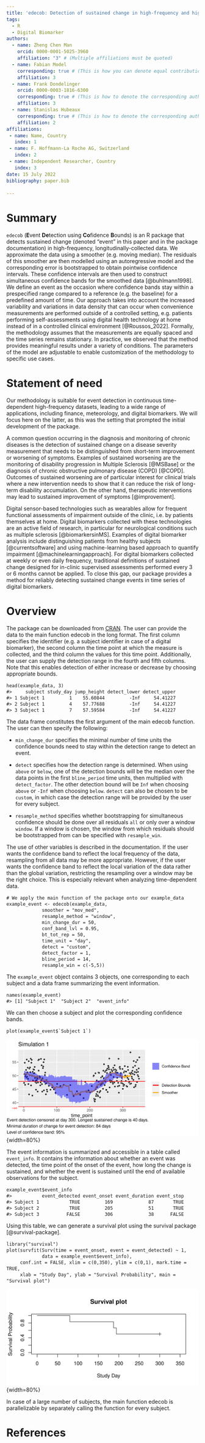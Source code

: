```yaml
---
title: 'edecob: Detection of sustained change in high-frequency and high-variance time series'
tags:
  - R
  - Digital Biomarker
authors:
  - name: Zheng Chen Man
    orcid: 0000-0001-5025-3960
    affiliation: "3" # (Multiple affiliations must be quoted)
  - name: Fabian Model
    corresponding: true # (This is how you can denote equal contributions between multiple authors)
    affiliation: 3
  - name: Frank Dondelinger
	orcid: 0000-0003-1816-6300
    corresponding: true # (This is how to denote the corresponding author)
    affiliation: 3
  - name: Stanislas Hubeaux
    corresponding: true # (This is how to denote the corresponding author)
    affiliation: 2
affiliations:
 - name: Name, Country
   index: 1
 - name: F. Hoffmann-La Roche AG, Switzerland
   index: 2
 - name: Independent Researcher, Country
   index: 3
date: 15 July 2022
bibliography: paper.bib

---
```


# Summary

`edecob` (**E**vent **De**tection using **Co**fidence **B**ounds) is an R package that detects sustained change (denoted “event” in this paper and in the package documentation) in high-frequency, longitudinally-collected data. We approximate the data using a smoother (e.g. moving median). The residuals of this smoother are then modelled using an autoregressive model and the corresponding error is bootstrapped to obtain pointwise confidence intervals. These confidence intervals are then used to construct simultaneous confidence bands for the smoothed data [@buhlmann1998]. We define an event as the occasion where confidence bands stay within a prespecified range compared to a reference (e.g. the baseline) for a predefined amount of time. Our approach takes into account the increased variability and variations in data density that can occur when convenience measurements are performed outside of a controlled setting, e.g. patients performing self-assessments using digital health technology at home instead of in a controlled clinical environment [@Roussos_2022]. Formally, the methodology assumes that the measurements are equally spaced and the time series remains stationary. In practice, we observed that the method provides meaningful results under a variety of conditions. The parameters of the model are adjustable to enable customization of the methodology to specific use cases. 


# Statement of need

Our methodology is suitable for event detection in continuous time-dependent high-frequency datasets, leading to a wide range of applications, including finance, meteorology, and digital biomarkers. We will focus here on the latter, as this was the setting that prompted the initial development of the package.

A common question occurring in the diagnosis and monitoring of chronic diseases is the detection of sustained change on a disease severity measurement that needs to be distinguished from short-term improvement or worsening of symptoms. Examples of sustained worsening are the monitoring of disability progression in Multiple Sclerosis [@MSBase] or the diagnosis of chronic obstructive pulmonary disease (COPD) [@COPD]. Outcomes of sustained worsening are of particular interest for clinical trials where a new intervention needs to show that it can reduce the risk of long-term disability accumulation. On the other hand, therapeutic interventions may lead to sustained improvement of symptoms [@improvement].

Digital sensor-based technologies such as wearables allow for frequent functional assessments of impairment outside of the clinic, i.e. by patients themselves at home. Digital biomarkers collected with these technologies are an active field of research, in particular for neurological conditions such as multiple sclerosis [@biomarkersinMS]. Examples of digital biomarker analysis include distinguishing patients from healthy subjects [@currentsoftware] and using machine-learning based approach to quantify impairment [@machinelearningapproach]. For digital biomarkers collected at weekly or even daily frequency, traditional definitions of sustained change designed for in-clinic supervised assessments performed every 3 or 6 months cannot be applied. To close this gap, our package provides a method for reliably detecting sustained change events in time series of digital biomarkers. 



# Overview

The package can be downloaded from [CRAN](https://CRAN.R-project.org/package=edecob). The user can provide the data to the main function edecob in the long format. The first column specifies the identifier (e.g. a subject identifier in case of a digital biomarker), the second column the time point at which the measure is collected, and the third column the values for this time point. Additionally, the user can supply the detection range in the fourth and fifth columns. Note that this enables detection of either increase or decrease by choosing appropriate bounds.

```
head(example_data, 3)
#>     subject study_day jump_height detect_lower detect_upper
#> 1 Subject 1         1    55.60844         -Inf     54.41227
#> 2 Subject 1         4    57.77688         -Inf     54.41227
#> 3 Subject 1         7    57.59584         -Inf     54.41227
```

The data frame constitutes the first argument of the main edecob function. The user can then specify the following:

* `min_change_dur` specifies the minimal number of time units the confidence bounds need to stay within the detection range to detect an event.

* `detect` specifies how the detection range is determined. When using `above` or `below`, one of the detection bounds will be the median over the data points in the first `bline_period` time units, then multiplied with `detect_factor`. The other detection bound will be `Inf` when choosing `above` or `-Inf` when choosing `below`. `detect` can also be chosen to be `custom`, in which case the detection range will be provided by the user for every subject.

* `resample_method` specifies whether bootstrapping for simultaneous confidence should be done over all residuals `all` or only over a window `window`. If a window is chosen, the window from which residuals should be bootstrapped from can be specified with `resample_win`.

The use of other variables is described in the documentation. If the user wants the confidence band to reflect the local frequency of the data, resampling from all data may be more appropriate. However, if the user wants the confidence band to reflect the local variation of the data rather than the global variation, restricting the resampling over a window may be the right choice. This is especially relevant when analyzing time-dependent data.
```
# We apply the main function of the package onto our example_data
example_event <- edecob(example_data, 
			 smoother = "mov_med",
			 resample_method = "window",
			 min_change_dur = 50,
			 conf_band_lvl = 0.95,
			 bt_tot_rep = 50,
			 time_unit = "day",
			 detect = "custom",
			 detect_factor = 1,
             bline_period = 14,
			 resample_win = c(-5,5))
```
The `example_event` object contains 3 objects, one corresponding to each subject and a data frame summarizing the event information.
```
names(example_event)
#> [1] "Subject 1"  "Subject 2"  "event_info"
```
We can then choose a subject and plot the corresponding confidence bands.

```
plot(example_event$`Subject 1`)
```
![A plot generated using simulated data. The confidence band of the smoothed data is used to detect events. If the confidence bands stay within the detection bounds for a prespecified amount of time, an event will be detected. \label{fig:plot}](plot.png){width=80%}

The event information is summarized and accessible in a table called `event_info`. It contains the information about whether an event was detected, the time point of the onset of the event, how long the change is sustained, and whether the event is sustained until the end of available observations for the subject.

```
example_event$event_info
#>           event_detected event_onset event_duration event_stop
#> Subject 1           TRUE         169             87       TRUE
#> Subject 2           TRUE         205             51       TRUE
#> Subject 3          FALSE         306             38      FALSE
```

Using this table, we can generate a survival plot using the survival package [@survival-package].

```
library("survival")
plot(survfit(Surv(time = event_onset, event = event_detected) ~ 1,
             data = example_event$event_info),
     conf.int = FALSE, xlim = c(0,350), ylim = c(0,1), mark.time = TRUE,
     xlab = "Study Day", ylab = "Survival Probability", main = "Survival plot")
```

![The survival plot generated using the code above.\label{fig:survplot}](survplot.png){width=80%}

In case of a large number of subjects, the main function edecob is parallelizable by separately calling the function for every subject. 

# References
